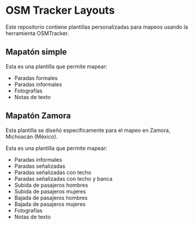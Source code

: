 
# OSM Tracker Layouts

Este repositorio contiene plantillas personalizadas para mapeos usando la herramienta OSMTracker.

## Mapatón simple

Esta es una plantilla que permite mapear:
* Paradas formales
* Paradas informales
* Fotografías
* Notas de texto

## Mapatón Zamora

Esta plantilla se diseñó especificamente para el mapeo en Zamora, Michoacán (México).

Esta es una plantilla que permite mapear:
* Paradas informales
* Paradas señalizadas
* Paradas señalizadas con techo
* Paradas señalizadas con techo y banca
* Subida de pasajeros hombres
* Subida de pasajeros mujeres
* Bajada de pasajeros hombres
* Bajada de pasajeros mujeres
* Fotografías
* Notas de texto
